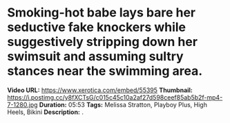 
# Smoking-hot babe lays bare her seductive fake knockers while suggestively stripping down her swimsuit and assuming sultry stances near the swimming area.

**Video URL:** https://www.xerotica.com/embed/55395
**Thumbnail:** https://i.postimg.cc/y8fXCTsG/c015c45c10a2af27d598ceef85ab5b2f-mp4-7-1280.jpg
**Duration:** 05:53
**Tags:** Melissa Stratton, Playboy Plus, High Heels, Bikini
**Description:** .
